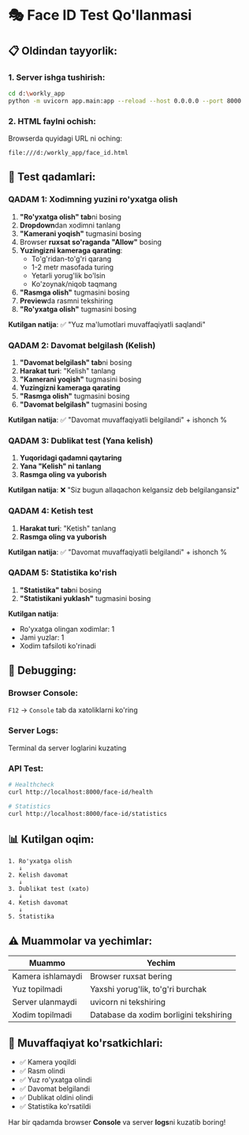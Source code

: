 # 🎭 Face ID Test Qo'llanmasi

## 📋 Oldindan tayyorlik:

### 1. Server ishga tushirish:
```bash
cd d:\workly_app
python -m uvicorn app.main:app --reload --host 0.0.0.0 --port 8000
```

### 2. HTML faylni ochish:
Browserda quyidagi URL ni oching:
```
file:///d:/workly_app/face_id.html
```

## 🧪 Test qadamlari:

### QADAM 1: Xodimning yuzini ro'yxatga olish

1. **"Ro'yxatga olish" tab**ni bosing
2. **Dropdown**dan xodimni tanlang
3. **"Kamerani yoqish"** tugmasini bosing
4. Browser **ruxsat so'raganda "Allow"** bosing
5. **Yuzingizni kameraga qarating**:
   - To'g'ridan-to'g'ri qarang
   - 1-2 metr masofada turing
   - Yetarli yorug'lik bo'lsin
   - Ko'zoynak/niqob taqmang
6. **"Rasmga olish"** tugmasini bosing
7. **Preview**da rasmni tekshiring
8. **"Ro'yxatga olish"** tugmasini bosing

**Kutilgan natija**: ✅ "Yuz ma'lumotlari muvaffaqiyatli saqlandi"

### QADAM 2: Davomat belgilash (Kelish)

1. **"Davomat belgilash" tab**ni bosing
2. **Harakat turi**: "Kelish" tanlang
3. **"Kamerani yoqish"** tugmasini bosing
4. **Yuzingizni kameraga qarating**
5. **"Rasmga olish"** tugmasini bosing
6. **"Davomat belgilash"** tugmasini bosing

**Kutilgan natija**: ✅ "Davomat muvaffaqiyatli belgilandi" + ishonch %

### QADAM 3: Dublikat test (Yana kelish)

1. **Yuqoridagi qadamni qaytaring**
2. **Yana "Kelish" ni tanlang**
3. **Rasmga oling va yuborish**

**Kutilgan natija**: ❌ "Siz bugun allaqachon kelgansiz deb belgilangansiz"

### QADAM 4: Ketish test

1. **Harakat turi**: "Ketish" tanlang
2. **Rasmga oling va yuborish**

**Kutilgan natija**: ✅ "Davomat muvaffaqiyatli belgilandi" + ishonch %

### QADAM 5: Statistika ko'rish

1. **"Statistika" tab**ni bosing
2. **"Statistikani yuklash"** tugmasini bosing

**Kutilgan natija**: 
- Ro'yxatga olingan xodimlar: 1
- Jami yuzlar: 1  
- Xodim tafsiloti ko'rinadi

## 🔧 Debugging:

### Browser Console:
`F12` -> `Console` tab da xatoliklarni ko'ring

### Server Logs:
Terminal da server loglarini kuzating

### API Test:
```bash
# Healthcheck
curl http://localhost:8000/face-id/health

# Statistics  
curl http://localhost:8000/face-id/statistics
```

## 📊 Kutilgan oqim:

```
1. Ro'yxatga olish
   ↓
2. Kelish davomat
   ↓  
3. Dublikat test (xato)
   ↓
4. Ketish davomat
   ↓
5. Statistika
```

## ⚠️ Muammolar va yechimlar:

| Muammo | Yechim |
|--------|--------|
| Kamera ishlamaydi | Browser ruxsat bering |
| Yuz topilmadi | Yaxshi yorug'lik, to'g'ri burchak |
| Server ulanmaydi | uvicorn ni tekshiring |
| Xodim topilmadi | Database da xodim borligini tekshiring |

## 🎯 Muvaffaqiyat ko'rsatkichlari:

- ✅ Kamera yoqildi
- ✅ Rasm olindi  
- ✅ Yuz ro'yxatga olindi
- ✅ Davomat belgilandi
- ✅ Dublikat oldini olindi
- ✅ Statistika ko'rsatildi

Har bir qadamda browser **Console** va server **logs**ni kuzatib boring!
